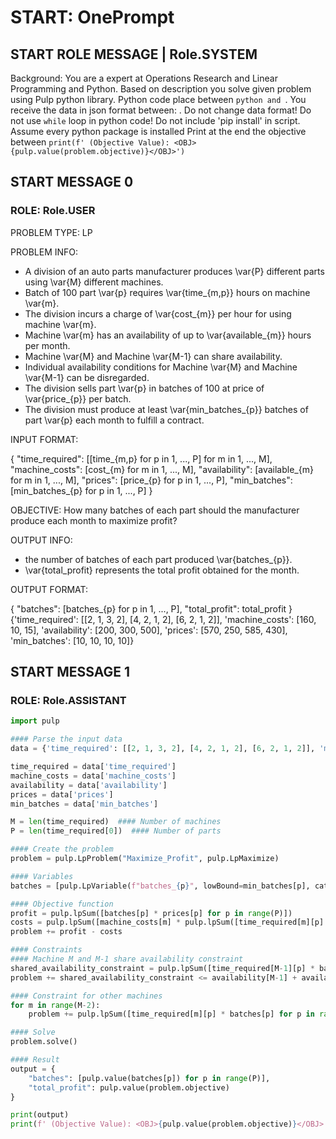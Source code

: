 # START: OnePrompt 
## START ROLE MESSAGE | Role.SYSTEM 
Background: You are a expert at Operations Research and Linear Programming and Python. Based on description you solve given problem using Pulp python library. Python code place between ```python and ```. You receive the data in json format between: <DATA></DATA>. Do not change data format! Do not use `while` loop in python code! Do not include 'pip install' in script. Assume every python package is installed Print at the end the objective between <OBJ></OBJ> `print(f' (Objective Value): <OBJ>{pulp.value(problem.objective)}</OBJ>')`  
## START MESSAGE 0 
### ROLE: Role.USER
<DESCRIPTION>
PROBLEM TYPE: LP

PROBLEM INFO:

- A division of an auto parts manufacturer produces \var{P} different parts using \var{M} different machines.
- Batch of 100 part \var{p} requires \var{time_{m,p}} hours on machine \var{m}.
- The division incurs a charge of \var{cost_{m}} per hour for using machine \var{m}.
- Machine \var{m} has an availability of up to \var{available_{m}} hours per month.
- Machine \var{M} and Machine \var{M-1} can share availability.
- Individual availability conditions for Machine \var{M} and Machine \var{M-1} can be disregarded.
- The division sells part \var{p} in batches of 100 at price of \var{price_{p}} per batch.
- The division must produce at least \var{min_batches_{p}} batches of part \var{p} each month to fulfill a contract.

INPUT FORMAT: 

{
    "time_required": [[time_{m,p} for p in 1, ..., P] for m in 1, ..., M],
    "machine_costs": [cost_{m} for m in 1, ..., M],
    "availability": [available_{m} for m in 1, ..., M],
    "prices": [price_{p} for p in 1, ..., P],
    "min_batches": [min_batches_{p} for p in 1, ..., P]
}

OBJECTIVE: How many batches of each part should the manufacturer produce each month to maximize profit?

OUTPUT INFO:

- the number of batches of each part produced \var{batches_{p}}.
- \var{total_profit} represents the total profit obtained for the month.

OUTPUT FORMAT:

{
    "batches": [batches_{p} for p in 1, ..., P],
    "total_profit": total_profit
}
</DESCRIPTION>
<DATA>
{'time_required': [[2, 1, 3, 2], [4, 2, 1, 2], [6, 2, 1, 2]], 'machine_costs': [160, 10, 15], 'availability': [200, 300, 500], 'prices': [570, 250, 585, 430], 'min_batches': [10, 10, 10, 10]}</DATA>


## START MESSAGE 1 
### ROLE: Role.ASSISTANT
```python
import pulp

#### Parse the input data
data = {'time_required': [[2, 1, 3, 2], [4, 2, 1, 2], [6, 2, 1, 2]], 'machine_costs': [160, 10, 15], 'availability': [200, 300, 500], 'prices': [570, 250, 585, 430], 'min_batches': [10, 10, 10, 10]}

time_required = data['time_required']
machine_costs = data['machine_costs']
availability = data['availability']
prices = data['prices']
min_batches = data['min_batches']

M = len(time_required)  #### Number of machines
P = len(time_required[0])  #### Number of parts

#### Create the problem
problem = pulp.LpProblem("Maximize_Profit", pulp.LpMaximize)

#### Variables
batches = [pulp.LpVariable(f"batches_{p}", lowBound=min_batches[p], cat='Continuous') for p in range(P)]

#### Objective function
profit = pulp.lpSum([batches[p] * prices[p] for p in range(P)])
costs = pulp.lpSum([machine_costs[m] * pulp.lpSum([time_required[m][p] * batches[p] for p in range(P)]) for m in range(M)])
problem += profit - costs

#### Constraints
#### Machine M and M-1 share availability constraint
shared_availability_constraint = pulp.lpSum([time_required[M-1][p] * batches[p] for p in range(P)]) + pulp.lpSum([time_required[M-2][p] * batches[p] for p in range(P)])
problem += shared_availability_constraint <= availability[M-1] + availability[M-2]

#### Constraint for other machines
for m in range(M-2):
    problem += pulp.lpSum([time_required[m][p] * batches[p] for p in range(P)]) <= availability[m]

#### Solve
problem.solve()

#### Result
output = {
    "batches": [pulp.value(batches[p]) for p in range(P)],
    "total_profit": pulp.value(problem.objective)
}

print(output)
print(f' (Objective Value): <OBJ>{pulp.value(problem.objective)}</OBJ>')
```

